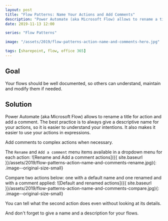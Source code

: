 ```yaml
---
layout: post
title: "Flow Patterns: Name Your Actions and Add Comments"
description: "Power Automate (aka Microsoft Flow) allows to rename a title for action and add a comment. The best practice is to always give a descriptive name for your actions, so it is easier to understand your intentions. It also makes it easier to use your actions in expressions.Add comments to complex actions when nesessary."
date: 2019-11-13 12:00

series: "Flow Patterns"

image: "/assets/2019/flow-patterns-action-name-and-comments-hero.jpg"

tags: [sharepoint, flow, office 365]
---
```


## Goal

Your flows should be well documented, so others can understand, maintain and modify them if needed.

## Solution

Power Automate (aka Microsoft Flow) allows to rename a title for action and add a comment. The best practice is to always give a descriptive name for your actions, so it is easier to understand your intentions. It also makes it easier to use your actions in expressions.

Add comments to complex actions when necessary.

The `Rename` and `Add a comment` menu items available  in a dropdown menu for each action:
![Rename and Add a comment actions]({{ site.baseurl }}/assets/2019/flow-patterns-action-name-and-comments-rename.jpg){: .image--original-size-small}

Compare two actions below: one with a default name and one renamed and with a comment applied:
![Default and renamed actions]({{ site.baseurl }}/assets/2019/flow-patterns-action-name-and-comments-compare.jpg){: .image--original-size-small}

You can tell what the second action does even without looking at its details.

And don't forget to give a name and a description for your flows.
